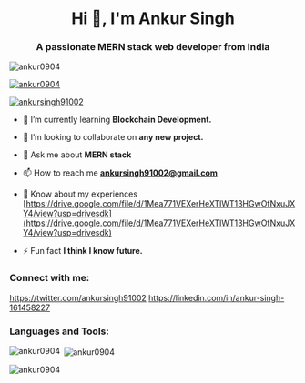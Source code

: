<h1 align="center">Hi 👋, I'm Ankur Singh</h1>
<h3 align="center">A passionate MERN stack web developer from India</h3>

<p align="left"> <img src="https://komarev.com/ghpvc/?username=ankur0904&label=Profile%20views&color=0e75b6&style=flat" alt="ankur0904" /> </p>

<p align="left"> <a href="https://github.com/ryo-ma/github-profile-trophy"><img src="https://github-profile-trophy.vercel.app/?username=ankur0904" alt="ankur0904" /></a> </p>

<p align="left"> <a href="https://twitter.com/ankursingh91002" target="blank"><img src="https://img.shields.io/twitter/follow/ankursingh91002?logo=twitter&style=for-the-badge" alt="ankursingh91002" /></a> </p>

- 🌱 I’m currently learning **Blockchain Development.**

- 👯 I’m looking to collaborate on **any new project.**

- 💬 Ask me about **MERN stack**

- 📫 How to reach me **ankursingh91002@gmail.com**

- 📄 Know about my experiences [https://drive.google.com/file/d/1Mea771VEXerHeXTlWT13HGwOfNxuJXY4/view?usp=drivesdk](https://drive.google.com/file/d/1Mea771VEXerHeXTlWT13HGwOfNxuJXY4/view?usp=drivesdk)

- ⚡ Fun fact **I think I know future.**

<h3 align="left">Connect with me:</h3>
<p align="left">
<a href="https://twitter.com/ankursingh91002">https://twitter.com/ankursingh91002</a>
<a href="https://linkedin.com/in/ankur-singh-161458227">https://linkedin.com/in/ankur-singh-161458227</a>
<a href="https://www.leetcode.com/ankursingh91002"></a>
</p>

<h3 align="left">Languages and Tools:</h3>

<p><img align="left" src="https://github-readme-stats.vercel.app/api/top-langs?username=ankur0904&show_icons=true&locale=en&layout=compact" alt="ankur0904" /></p>

<p>&nbsp;<img align="center" src="https://github-readme-stats.vercel.app/api?username=ankur0904&show_icons=true&locale=en" alt="ankur0904" /></p>

<p><img align="center" src="https://github-readme-streak-stats.herokuapp.com/?user=ankur0904&" alt="ankur0904" /></p>
